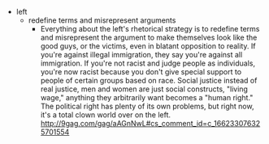 - left
  - redefine terms and misrepresent arguments
    - Everything about the left's rhetorical strategy is to redefine terms and misrepresent the argument to make themselves look like the good guys, or the victims, even in blatant opposition to reality. If you're against illegal immigration, they say you're against all immigration. If you're not racist and judge people as individuals, you're now racist because you don't give special support to people of certain groups based on race. Social justice instead of real justice, men and women are just social constructs, "living wage," anything they arbitrarily want becomes a "human right." The political right has plenty of its own problems, but right now, it's a total clown world over on the left. http://9gag.com/gag/aAGnNwL#cs_comment_id=c_166233076325701554
